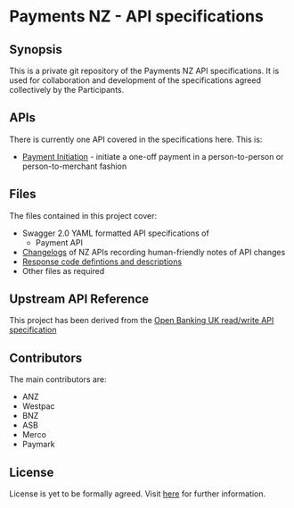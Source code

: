 # Payments NZ - API specifications

## Synopsis

This is a private git repository of the Payments NZ API specifications.  It is used for collaboration and development of the specifications agreed collectively by the Participants.

## APIs

There is currently one API covered in the specifications here.  This is:

* [Payment Initiation](payment-initiation-nz-swagger.yaml) - initiate a one-off payment in a person-to-person or person-to-merchant fashion

## Files

The files contained in this project cover:

* Swagger 2.0 YAML formatted API specifications of
  * Payment API
* [Changelogs](payment-initiation-nz-changelog.md) of NZ APIs recording human-friendly notes of API changes
* [Response code defintions and descriptions](payment-initiation-nz-response-codes.md)
* Other files as required

## Upstream API Reference

This project has been derived from the [Open Banking UK read/write API specification](https://www.openbanking.org.uk/read-write-apis/)

## Contributors

The main contributors are:

* ANZ
* Westpac
* BNZ
* ASB
* Merco
* Paymark

## License

License is yet to be formally agreed.  Visit [here](https://www.paymentsnz.co.nz/contact-us) for further information.